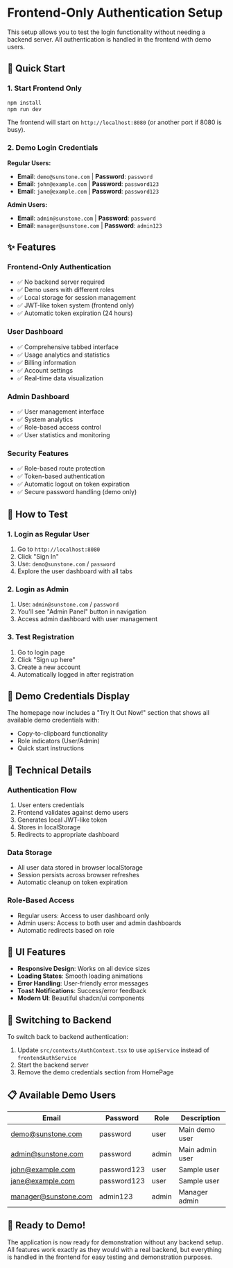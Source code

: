 # Frontend-Only Authentication Setup

This setup allows you to test the login functionality without needing a backend server. All authentication is handled in the frontend with demo users.

## 🚀 Quick Start

### 1. Start Frontend Only
```bash
npm install
npm run dev
```

The frontend will start on `http://localhost:8080` (or another port if 8080 is busy).

### 2. Demo Login Credentials

**Regular Users:**
- **Email**: `demo@sunstone.com` | **Password**: `password`
- **Email**: `john@example.com` | **Password**: `password123`
- **Email**: `jane@example.com` | **Password**: `password123`

**Admin Users:**
- **Email**: `admin@sunstone.com` | **Password**: `password`
- **Email**: `manager@sunstone.com` | **Password**: `admin123`

## ✨ Features

### **Frontend-Only Authentication**
- ✅ No backend server required
- ✅ Demo users with different roles
- ✅ Local storage for session management
- ✅ JWT-like token system (frontend only)
- ✅ Automatic token expiration (24 hours)

### **User Dashboard**
- ✅ Comprehensive tabbed interface
- ✅ Usage analytics and statistics
- ✅ Billing information
- ✅ Account settings
- ✅ Real-time data visualization

### **Admin Dashboard**
- ✅ User management interface
- ✅ System analytics
- ✅ Role-based access control
- ✅ User statistics and monitoring

### **Security Features**
- ✅ Role-based route protection
- ✅ Token-based authentication
- ✅ Automatic logout on token expiration
- ✅ Secure password handling (demo only)

## 🎯 How to Test

### 1. **Login as Regular User**
1. Go to `http://localhost:8080`
2. Click "Sign In"
3. Use: `demo@sunstone.com` / `password`
4. Explore the user dashboard with all tabs

### 2. **Login as Admin**
1. Use: `admin@sunstone.com` / `password`
2. You'll see "Admin Panel" button in navigation
3. Access admin dashboard with user management

### 3. **Test Registration**
1. Go to login page
2. Click "Sign up here"
3. Create a new account
4. Automatically logged in after registration

## 📱 Demo Credentials Display

The homepage now includes a "Try It Out Now!" section that shows all available demo credentials with:
- Copy-to-clipboard functionality
- Role indicators (User/Admin)
- Quick start instructions

## 🔧 Technical Details

### **Authentication Flow**
1. User enters credentials
2. Frontend validates against demo users
3. Generates local JWT-like token
4. Stores in localStorage
5. Redirects to appropriate dashboard

### **Data Storage**
- All user data stored in browser localStorage
- Session persists across browser refreshes
- Automatic cleanup on token expiration

### **Role-Based Access**
- Regular users: Access to user dashboard only
- Admin users: Access to both user and admin dashboards
- Automatic redirects based on role

## 🎨 UI Features

- **Responsive Design**: Works on all device sizes
- **Loading States**: Smooth loading animations
- **Error Handling**: User-friendly error messages
- **Toast Notifications**: Success/error feedback
- **Modern UI**: Beautiful shadcn/ui components

## 🔄 Switching to Backend

To switch back to backend authentication:
1. Update `src/contexts/AuthContext.tsx` to use `apiService` instead of `frontendAuthService`
2. Start the backend server
3. Remove the demo credentials section from HomePage

## 📋 Available Demo Users

| Email | Password | Role | Description |
|-------|----------|------|-------------|
| demo@sunstone.com | password | user | Main demo user |
| admin@sunstone.com | password | admin | Main admin user |
| john@example.com | password123 | user | Sample user |
| jane@example.com | password123 | user | Sample user |
| manager@sunstone.com | admin123 | admin | Manager admin |

## 🎉 Ready to Demo!

The application is now ready for demonstration without any backend setup. All features work exactly as they would with a real backend, but everything is handled in the frontend for easy testing and demonstration purposes.
